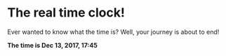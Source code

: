 # The real time clock!

Ever wanted to know what the time is? Well, your journey is about to end!

**The time is Dec 13, 2017, 17:45**